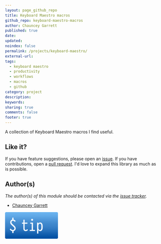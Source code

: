 ```yaml
---
layout: page_github_repo
title: Keyboard Maestro macros
github_repo: keyboard-maestro-macros
author: Chauncey Garrett
published: true
date:
updated:
noindex: false
permalink: /projects/keyboard-maestro/
external-url:
tags:
  - keyboard maestro
  - productivity
  - workflows
  - macros
  - github
category: project
description:
keywords:
sharing: true
comments: false
footer: true
---
```



A collection of Keyboard Maestro macros I find useful.

## Like it?

If you have feature suggestions, please open an [issue](https://github.com/chauncey-garrett/keyboard-maestro-macros/issues "chauncey-garrett/keyboard-maestro-macros/issues"). If you have contributions, open a [pull request](https://github.com/chauncey-garrett/keyboard-maestro-macros/pull-request "chauncey-garrett/keyboard-maestro-macros/pulls"). I'd love to expand this library as much as is possible.

## Author(s)

*The author(s) of this module should be contacted via the [issue tracker](https://github.com/chauncey-garrett/keyboard-maestro-macros/issues "chauncey-garrett/keyboard-maestro-macros/issues").*

  - [Chauncey Garrett](https://github.com/chauncey-garrett "chauncey-garrett")

[![](/img/tip.gif)](http://chauncey.io/reader-support/)

